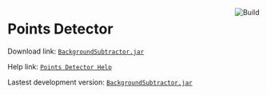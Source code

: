 <a href="https://github.com/kildot/points-detector/actions/workflows/main.yml"><img src="https://github.com/kildot/points-detector/actions/workflows/main.yml/badge.svg" alt="Build" align="right"/></a>

# Points Detector

Download link: [`BackgroundSubtractor.jar`](https://github.com/kildot/points-detector/releases/latest/download/BackgroundSubtractor.jar)

Help link: [`Points Detector Help`](help/README.md)

Lastest development version: [`BackgroundSubtractor.jar`](https://github.com/kildot/points-detector/raw/dev-binaries/BackgroundSubtractor.jar)
